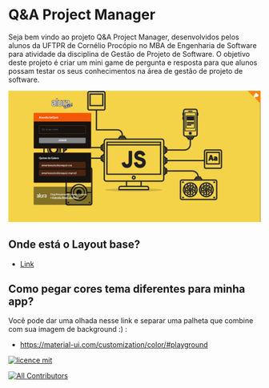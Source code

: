 # Q&A Project Manager

Seja bem vindo ao projeto Q&A Project Manager, desenvolvidos pelos alunos da UFTPR de Cornélio 
Procópio no MBA de Engenharia de Software para atividade da disciplina de Gestão de Projeto de 
Software.
O objetivo deste projeto é criar um mini game de pergunta e resposta para que alunos possam testar os 
seus conhecimentos na área de gestão de projeto de software.

![Capa do Projeto](/_docs/aluraquiz-base.png)

## Onde está o Layout base?
- [Link](https://www.figma.com/file/cg1MIzSRRss8ggpypQbmdD/AluraQuiz?node-id=0%3A1)

## Como pegar cores tema diferentes para minha app?

Você pode dar uma olhada nesse link e separar uma palheta que combine com sua imagem de background :) :
- https://material-ui.com/customization/color/#playground

[![licence mit](https://img.shields.io/badge/licence-MIT-blue.svg?style=flat-square)](https://github.com/alura-challenges/aluraquiz-base/blob/master/LICENSE)
<!-- ALL-CONTRIBUTORS-BADGE:START - Do not remove or modify this section -->
[![All Contributors](https://img.shields.io/badge/all_contributors-13-orange.svg?style=flat-square)](#contributors)
<!-- ALL-CONTRIBUTORS-BADGE:END --> 

